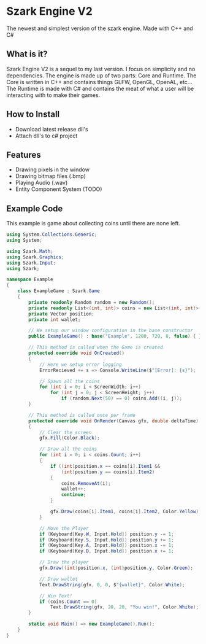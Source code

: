 # Szark Engine V2
The newest and simplest version of the szark engine. Made with C++ and C#

## What is it?
Szark Engine V2 is a sequel to my last version. 
I focus on simplicity and no dependencies.
The engine is made up of two parts: Core and Runtime. 
The Core is written in C++ and contains things GLFW, OpenGL, OpenAL, etc...
The Runtime is made with C# and contains the meat of what a user will 
be interacting with to make their games.

## How to Install
- Download latest release dll's
- Attach dll's to c# project

## Features
- Drawing pixels in the window
- Drawing bitmap files (.bmp)
- Playing Audio (.wav)
- Entity Component System (TODO)

## Example Code
This example is game about collecting coins until there are none left.
```c#
using System.Collections.Generic;
using System;

using Szark.Math;
using Szark.Graphics;
using Szark.Input;
using Szark;

namespace Example
{
    class ExampleGame : Szark.Game
    {
        private readonly Random random = new Random();
        private readonly List<(int, int)> coins = new List<(int, int)>();
        private Vector position;
        private int wallet;

        // We setup our window configuration in the base constructor
        public ExampleGame() : base("Example", 1280, 720, 8, false) { }

        // This method is called when the Game is created
        protected override void OnCreated()
        {
            // Here we setup error logging
            ErrorRecieved += s => Console.WriteLine($"[Error]: {s}");

            // Spawn all the coins
            for (int i = 0; i < ScreenWidth; i++)
                for (int j = 0; j < ScreenHeight; j++)
                    if (random.Next(50) == 0) coins.Add((i, j));
        }

        // This method is called once per frame
        protected override void OnRender(Canvas gfx, double deltaTime)
        {
            // Clear the screen
            gfx.Fill(Color.Black);

            // Draw all the coins
            for (int i = 0; i < coins.Count; i++)
            {
                if ((int)position.x == coins[i].Item1 &&
                    (int)position.y == coins[i].Item2)
                {
                    coins.RemoveAt(i);
                    wallet++;
                    continue;
                }

                gfx.Draw(coins[i].Item1, coins[i].Item2, Color.Yellow);
            }

            // Move the Player
            if (Keyboard[Key.W, Input.Hold]) position.y -= 1;
            if (Keyboard[Key.S, Input.Hold]) position.y += 1;
            if (Keyboard[Key.A, Input.Hold]) position.x -= 1;
            if (Keyboard[Key.D, Input.Hold]) position.x += 1;

            // Draw the player
            gfx.Draw((int)position.x, (int)position.y, Color.Green);

            // Draw wallet
            Text.DrawString(gfx, 0, 0, $"{wallet}", Color.White);

            // Win Text!
            if (coins.Count == 0)
                Text.DrawString(gfx, 20, 20, "You win!", Color.White);
        }

        static void Main() => new ExampleGame().Run();
    }
}
```
